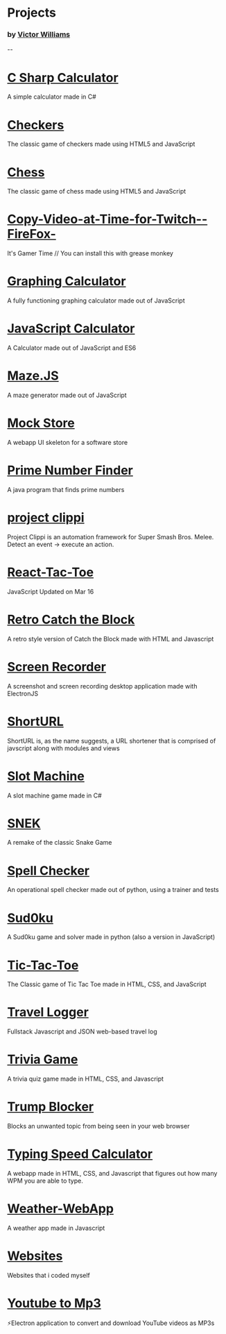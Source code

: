 # Projects
### by [Victor Williams](https://vaporjawn.github.io)

--

# [C Sharp Calculator](https://github.com/Vaporjawn/C-Sharp-Calculator)
A simple calculator made in C#

# [Checkers](https://github.com/Vaporjawn/Checkers)
The classic game of checkers made using HTML5 and JavaScript

# [Chess](https://github.com/Vaporjawn/Chess)
The classic game of chess made using HTML5 and JavaScript

# [Copy-Video-at-Time-for-Twitch--FireFox-](https://github.com/Vaporjawn/Copy-Video-at-Time-for-Twitch--FireFox-)
It's Gamer Time // You can install this with grease monkey

# [Graphing Calculator](https://github.com/Vaporjawn/Graphing-Calculator)
A fully functioning graphing calculator made out of JavaScript

# [JavaScript Calculator](https://github.com/Vaporjawn/Javascript-Calculator)
A Calculator made out of JavaScript and ES6

# [Maze.JS](https://github.com/Vaporjawn/Maze.JS)
A maze generator made out of JavaScript

# [Mock Store](https://github.com/Vaporjawn/Mock-Store)
A webapp UI skeleton for a software store

# [Prime Number Finder](https://github.com/Vaporjawn/Prime-Number-Finder)
A java program that finds prime numbers

# [project clippi](https://github.com/Vaporjawn/project-clippi)
Project Clippi is an automation framework for Super Smash Bros. Melee. Detect an event → execute an action.

# [React-Tac-Toe](https://github.com/Vaporjawn/React-Tac-Toe)
 JavaScript Updated on Mar 16

# [Retro Catch the Block](https://github.com/Vaporjawn/Retro-Catch-the-Block)
A retro style version of Catch the Block made with HTML and Javascript

# [Screen Recorder](https://github.com/Vaporjawn/Screen-Recorder)
A screenshot and screen recording desktop application made with ElectronJS

# [ShortURL](https://github.com/Vaporjawn/ShortURL)
ShortURL is, as the name suggests, a URL shortener that is comprised of javscript along with modules and views

# [Slot Machine](https://github.com/Vaporjawn/Slot-Machine)
A slot machine game made in C#

# [SNEK](https://github.com/Vaporjawn/SNEK)
A remake of the classic Snake Game

# [Spell Checker](https://github.com/Vaporjawn/Spell-Checker)
An operational spell checker made out of python, using a trainer and tests

# [Sud0ku](https://github.com/Vaporjawn/Sud0ku)
A Sud0ku game and solver made in python (also a version in JavaScript)

# [Tic-Tac-Toe](https://github.com/Vaporjawn/Tic-Tac-Toe)
The Classic game of Tic Tac Toe made in HTML, CSS, and JavaScript

# [Travel Logger](https://github.com/Vaporjawn/Travel-Logger)
Fullstack Javascript and JSON web-based travel log

# [Trivia Game](https://github.com/Vaporjawn/Trivia-Game)
A trivia quiz game made in HTML, CSS, and Javascript

# [Trump Blocker](https://github.com/Vaporjawn/Trump-Blocker)
Blocks an unwanted topic from being seen in your web browser

# [Typing Speed Calculator](https://github.com/Vaporjawn/Typing-Speed-Caculator)
A webapp made in HTML, CSS, and Javascript that figures out how many WPM you are able to type.

# [Weather-WebApp](https://github.com/Vaporjawn/Weather-WebApp)
A weather app made in Javascript

# [Websites](https://github.com/Vaporjawn/websites)
Websites that i coded myself

# [Youtube to Mp3](https://github.com/Vaporjawn/Youtube-to-MP3)
⚡️Electron application to convert and download YouTube videos as MP3s